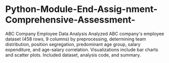 # Python-Module-End-Assig-nment-Comprehensive-Assessment-
ABC Company Employee Data Analysis  Analyzed ABC company's employee dataset (458 rows, 9 columns) by preprocessing, determining team distribution, position segregation, predominant age group, salary expenditure, and age-salary correlation. Visualizations include bar charts and scatter plots. Included dataset, analysis code, and summary.
